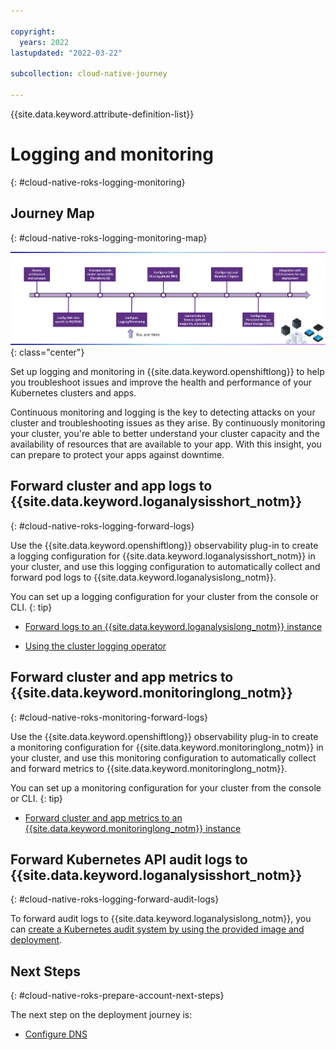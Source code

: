 ```yaml
---

copyright:
  years: 2022
lastupdated: "2022-03-22"

subcollection: cloud-native-journey

---
```


{{site.data.keyword.attribute-definition-list}}

# Logging and monitoring
{: #cloud-native-roks-logging-monitoring}

## Journey Map
{: #cloud-native-roks-logging-monitoring-map}

![Architecture](images/logging/journey-map.png){: class="center"}

Set up logging and monitoring in {{site.data.keyword.openshiftlong}} to help you troubleshoot issues and improve the health and performance of your Kubernetes clusters and apps.

Continuous monitoring and logging is the key to detecting attacks on your cluster and troubleshooting issues as they arise. By continuously monitoring your cluster, you're able to better understand your cluster capacity and the availability of resources that are available to your app. With this insight, you can prepare to protect your apps against downtime.

## Forward cluster and app logs to {{site.data.keyword.loganalysisshort_notm}}
{: #cloud-native-roks-logging-forward-logs}

Use the {{site.data.keyword.openshiftlong}} observability plug-in to create a logging configuration for {{site.data.keyword.loganalysisshort_notm}} in your cluster, and use this logging configuration to automatically collect and forward pod logs to {{site.data.keyword.loganalysislong_notm}}.

You can set up a logging configuration for your cluster from the console or CLI.
{: tip}

- [Forward logs to an {{site.data.keyword.loganalysislong_notm}} instance](https://{DomainName}/docs/openshift?topic=openshift-health#openshift_logging)

- [Using the cluster logging operator](https://{DomainName}/docs/openshift?topic=openshift-health#oc_logging_operator)

## Forward cluster and app metrics to {{site.data.keyword.monitoringlong_notm}}
{: #cloud-native-roks-monitoring-forward-logs}

Use the {{site.data.keyword.openshiftlong}} observability plug-in to create a monitoring configuration for {{site.data.keyword.monitoringlong_notm}} in your cluster, and use this monitoring configuration to automatically collect and forward metrics to {{site.data.keyword.monitoringlong_notm}}.

You can set up a monitoring configuration for your cluster from the console or CLI.
{: tip}

- [Forward cluster and app metrics to an {{site.data.keyword.monitoringlong_notm}} instance](https://{DomainName}/docs/openshift?topic=openshift-health-monitor#openshift_monitoring)

## Forward Kubernetes API audit logs to {{site.data.keyword.loganalysisshort_notm}}
{: #cloud-native-roks-logging-forward-audit-logs}

To forward audit logs to {{site.data.keyword.loganalysislong_notm}}, you can [create a Kubernetes audit system by using the provided image and deployment](https://{DomainName}/docs/openshift?topic=openshift-health-audit#audit-api-server-la).

## Next Steps
{: #cloud-native-roks-prepare-account-next-steps}

The next step on the deployment journey is:
* [Configure DNS](/docs/cloud-native-journey?topic=cloud-native-journey-configure-dns)